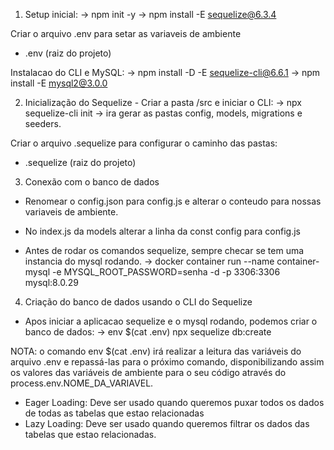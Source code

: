 1) Setup inicial:
-> npm init -y
-> npm install -E sequelize@6.3.4

Criar o arquivo .env para setar as variaveis de ambiente
- .env (raiz do projeto)

Instalacao do CLI e MySQL:
-> npm install -D -E sequelize-cli@6.6.1
-> npm install -E mysql2@3.0.0

2) Inicialização do Sequelize - Criar a pasta /src e iniciar o CLI:
-> npx sequelize-cli init -> ira gerar as pastas config, models, migrations e seeders.

Criar o arquivo .sequelize para configurar o caminho das pastas:
- .sequelize (raiz do projeto)

3) Conexão com o banco de dados
- Renomear o config.json para config.js e alterar o conteudo para nossas variaveis de ambiente.
- No index.js da models alterar a linha da const config para config.js

- Antes de rodar os comandos sequelize, sempre checar se tem uma instancia do mysql rodando.
-> docker container run --name container-mysql -e MYSQL_ROOT_PASSWORD=senha -d -p 3306:3306 mysql:8.0.29

4)  Criação do banco de dados usando o CLI do Sequelize
- Apos iniciar a aplicacao sequelize e o mysql rodando, podemos criar o banco de dados:
-> env $(cat .env) npx sequelize db:create

NOTA: o comando env $(cat .env) irá realizar a leitura das variáveis do arquivo .env e repassá-las para o próximo comando, disponibilizando assim os valores das variáveis de ambiente para o seu código através do process.env.NOME_DA_VARIAVEL.

- Eager Loading: Deve ser usado quando queremos puxar todos os dados de todas as tabelas que estao relacionadas
- Lazy Loading: Deve ser usado quando queremos filtrar os dados das tabelas que estao relacionadas.